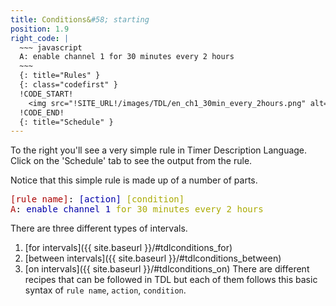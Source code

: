 ```yaml
---
title: Conditions&#58; starting
position: 1.9
right_code: |
  ~~~ javascript 
  A: enable channel 1 for 30 minutes every 2 hours
  ~~~
  {: title="Rules" }
  {: class="codefirst" }
  !CODE_START!
    <img src="!SITE_URL!/images/TDL/en_ch1_30min_every_2hours.png" alt="...">
  !CODE_END!
  {: title="Schedule" }
---
```

To the right you'll see a very simple rule in Timer Description Language.  Click on the 'Schedule' tab to see the output from the rule.

Notice that this simple rule is made up of a number of parts.
<pre>
<span style="color: #aa0000;">[rule name]</span>: <span style="color: #0000aa;">[action]</span> <span style="color: #aaaa00;">[condition]</span>
<span style="color: #aa0000;">A</span>: <span style="color: #0000aa;">enable channel 1</span> <span style="color: #aaaa00;">for 30 minutes every 2 hours</span>
</pre>
There are three different types of intervals.
1. [for intervals]({{ site.baseurl }}/#tdlconditions_for)
2. [between intervals]({{ site.baseurl }}/#tdlconditions_between)
3. [on intervals]({{ site.baseurl }}/#tdlconditions_on)
There are different recipes that can be followed in TDL but each of them follows this basic syntax of `rule name`, `action`, `condition`.
